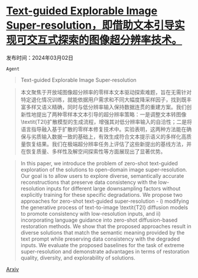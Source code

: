 # [Text-guided Explorable Image Super-resolution，即借助文本引导实现可交互式探索的图像超分辨率技术。](https://arxiv.org/abs/2403.01124)

发布时间：2024年03月02日

`Agent`

> Text-guided Explorable Image Super-resolution

> 本文聚焦于开放域图像超分辨率的零样本文本驱动探索难题，旨在无需针对特定退化情况训练，就能依据用户需求和不同大幅度降采样因子，找到既丰富多样又语义精确，同时与低分辨率输入保持数据连贯的重建方案。我们创新性地提出了两种零样本文本引导的超分辨率策略：一是调整文本转图像\textit{T2I}扩散模型的生成流程，增强其对低分辨率输入的自洽性；二是将语言指导融入基于扩散的零样本修复技术中。实验表明，这两种方法能在确保与劣质输入数据一致的基础上，有效生成符合文本提示语义的多样化高质量恢复结果。我们在极端超分辨率任务上评估了这些新提出的基线方法，并在恢复质量、多样性及解空间探索性等方面展现出了显著优势。

> In this paper, we introduce the problem of zero-shot text-guided exploration of the solutions to open-domain image super-resolution. Our goal is to allow users to explore diverse, semantically accurate reconstructions that preserve data consistency with the low-resolution inputs for different large downsampling factors without explicitly training for these specific degradations. We propose two approaches for zero-shot text-guided super-resolution - i) modifying the generative process of text-to-image \textit{T2I} diffusion models to promote consistency with low-resolution inputs, and ii) incorporating language guidance into zero-shot diffusion-based restoration methods. We show that the proposed approaches result in diverse solutions that match the semantic meaning provided by the text prompt while preserving data consistency with the degraded inputs. We evaluate the proposed baselines for the task of extreme super-resolution and demonstrate advantages in terms of restoration quality, diversity, and explorability of solutions.

[Arxiv](https://arxiv.org/abs/2403.01124)